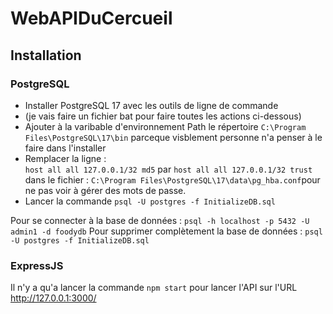 # WebAPIDuCercueil
## Installation
### PostgreSQL
- Installer PostgreSQL 17 avec les outils de ligne de commande
- (je vais faire un fichier bat pour faire toutes les actions ci-dessous)
- Ajouter à la varibable d'environnement Path le répertoire ``C:\Program Files\PostgreSQL\17\bin`` parceque visblement personne n'a penser à le faire dans l'installer
- Remplacer la ligne :  
	``host all all 127.0.0.1/32 md5``
	par 
	``host all all 127.0.0.1/32 trust``
	dans le fichier : ``C:\Program Files\PostgreSQL\17\data\pg_hba.conf``pour ne pas voir à gérer des mots de passe.
- Lancer la commande ``psql -U postgres -f InitializeDB.sql``

Pour se connecter à la base de données : ``psql -h localhost -p 5432 -U admin1 -d foodydb``
Pour supprimer complètement la base de données : ``psql -U postgres -f InitializeDB.sql``

### ExpressJS
Il n'y a qu'a lancer la commande ``npm start`` pour lancer l'API sur l'URL http://127.0.0.1:3000/